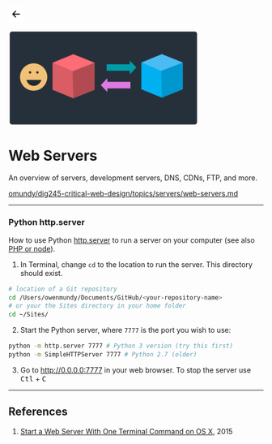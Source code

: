 <!-- paginate: true -->

<a class="back-icon" href="../index.html"><img width="30" src="../assets/img/icons/arrow-left-short.svg"></a>

<img width="375" src="../assets/img/banner/banner-web-servers.png">

# Web Servers

An overview of servers, development servers, DNS, CDNs, FTP, and more.

[omundy/dig245-critical-web-design/topics/servers/web-servers.md](https://github.com/omundy/dig245-critical-web-design/blob/main/topics/servers/web-servers.md)

<!--
Presentation comments ...
-->


---


### Python http.server

How to use Python [http.server](https://docs.python.org/3.9/library/http.server.html#module-http.server) to run a server on your computer (see also [PHP or node](https://css-tricks.com/snippets/html/start-a-web-server-with-one-terminal-command-on-os-x/)).

1. In Terminal, change `cd` to the location to run the server. This directory should exist.

```bash
# location of a Git repository
cd /Users/owenmundy/Documents/GitHub/<your-repository-name>
# or your the Sites directory in your home folder
cd ~/Sites/
```

2. Start the Python server, where `7777` is the port you wish to use:

```bash
python -m http.server 7777 # Python 3 version (try this first)
python -m SimpleHTTPServer 7777 # Python 2.7 (older)
```

3. Go to http://0.0.0.0:7777 in your web browser. To stop the server use <kbd>Ctl</kbd> + <kbd>C</kbd>


---

## References

1. [Start a Web Server With One Terminal Command on OS X](https://css-tricks.com/snippets/html/start-a-web-server-with-one-terminal-command-on-os-x/), 2015

